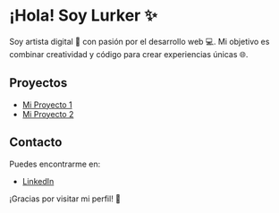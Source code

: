 # ¡Hola! Soy Lurker ✨

Soy artista digital 🎨 con pasión por el desarrollo web 💻. Mi objetivo es combinar creatividad y código para crear experiencias únicas 🌐.

## Proyectos

- [Mi Proyecto 1](https://github.com/lurker/proyecto1)
- [Mi Proyecto 2](https://github.com/lurker/proyecto2)

## Contacto

Puedes encontrarme en:
- [LinkedIn](https://www.linkedin.com/in/lurker)

¡Gracias por visitar mi perfil! 🚀
